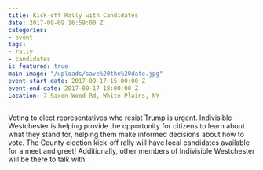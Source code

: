 ```yaml
---
title: Kick-off Rally with Candidates
date: 2017-09-09 16:59:00 Z
categories:
- event
tags:
- rally
- candidates
is featured: true
main-image: "/uploads/save%20the%20date.jpg"
event-start-date: 2017-09-17 15:00:00 Z
event-end-date: 2017-09-17 18:00:00 Z
Location: 7 Saxon Wood Rd, White Plains, NY
---
```


Voting to elect representatives who resist Trump is urgent. Indivisible Westchester is helping provide the opportunity for citizens to learn about what they stand for, helping them make informed decisions about how to vote. The County election kick-off rally will have local candidates available for a meet and greet! Additionally, other members of Indivisible Westchester will be there to talk with.